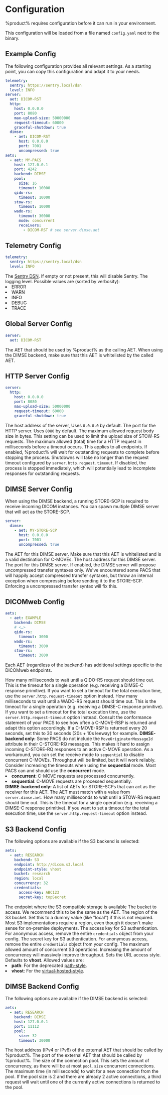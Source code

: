 # Configuration

%product% requires configuration before it can run in your environment.

This configuration will be loaded from a file named `config.yaml` next to the binary.

## Example Config

The following configuration provides all relevant settings.
As a starting point, you can copy this configuration and adapt it to your needs.

```yaml
telemetry:
  sentry: https://sentry.local/dsn
  level: INFO
server:
  aet: DICOM-RST
  http:
    host: 0.0.0.0
    port: 8080
    max-upload-size: 50000000
    request-timeout: 60000
    graceful-shutdown: true
  dimse:
    - aet: DICOM-RST
      host: 0.0.0.0
      port: 7001
      uncompressed: true
aets:
  - aet: MY-PACS
    host: 127.0.0.1
    port: 4242
    backend: DIMSE
    pool:
      size: 16
      timeout: 10000
    qido-rs:
      timeout: 10000
    stow-rs:
      timeout: 10000
    wado-rs:
      timeout: 30000
      mode: concurrent
      receivers:
        - DICOM-RST # see server.dimse.aet
```

## Telemetry Config

```yaml
telemetry:
  sentry: https://sentry.local/dsn
  level: INFO
```

<deflist>
    <def title="telemetry.sentry">
        The <a href="https://docs.sentry.io/concepts/key-terms/dsn-explainer/">Sentry DSN</a>. 
        If empty or not present, this will disable Sentry.
    </def>
    <def title="telemetry.level">
        The logging level. Possible values are (sorted by verbosity): 
        <list>
          <li>ERROR</li>
          <li>WARN</li>
          <li>INFO</li>
          <li>DEBUG</li>
          <li>TRACE</li>
        </list>
    </def>
</deflist>

## Global Server Config

```yaml
server:
  aet: DICOM-RST
```

<deflist>
    <def title="server.aet">
        The AET that should be used by %product% as the calling AET. 
        When using the DIMSE backend, make sure that this AET is whitelisted by the called AET. 
    </def>
</deflist>

## HTTP Server Config

```yaml
server:
  http:
    host: 0.0.0.0
    port: 8080
    max-upload-size: 50000000
    request-timeout: 60000
    graceful-shutdown: true
```

<deflist>
    <def title="server.http.host" id="server.http.host">
        The host address of the server, Uses <code>0.0.0.0</code> by default.
    </def>
    <def title="server.http.port" id="server.http.port">
        The port for the HTTP server. Uses <code>8080</code> by default.
    </def>
    <def title="server.http.max-upload-size" id="server.http.max-upload-size">
        The maximum allowed request body size in bytes. 
        This setting can be used to limit the upload size of STOW-RS requests.
    </def>
    <def title="server.http.request-timeout" id="server.http.request.timeout">
        The maximum allowed (total) time for a HTTP request in milliseconds before a timeout occurs. This applies to all endpoints.
    </def>
    <def title="server.http.graceful-shutdown" id="server.http.graceful-shutdown">
        If enabled, %product% will wait for outstanding requests to complete before stopping the process.
        Shutdowns will take no longer than the request timeout configured by <code>server.http.request.timeout</code>.
        If disabled, the process is stopped immediately, which will potentially lead to incomplete responses for outstanding requests.
    </def>
</deflist>

## DIMSE Server Config

When using the DIMSE backend, a running STORE-SCP is required to receive incoming DICOM instances.
You can spawn multiple DIMSE server that will act as the STORE-SCP.

```yaml
server:
  dimse:
    - aet: MY-STORE-SCP
      host: 0.0.0.0
      port: 7001
      uncompressed: true
```

<deflist>
    <def title="server.dimse.aet" id="server.dimse.aet">
    The AET for this DIMSE server. Make sure that this AET is whitelisted and is a valid destination for C-MOVEs.
    </def>
    <def title="server.dimse.host" id="server.dimse.host">
    The host address for this DIMSE server.
    </def>
    <def title="server.dimse.port" id="server.dimse.port">
    The port for this DIMSE server.
    </def>
    <def title="server.dimse.uncompressed" id="server.dimse.uncompressed">
    If enabled, the DIMSE server will propose uncompressed transfer syntaxes only.
    We've encountered some PACS that will happily accept compressed transfer syntaxes, 
    but throw an internal exception when compressing before sending it to the STORE-SCP.
    Enforcing a uncompressed transfer syntax will fix this.
    </def>

</deflist>

## DICOMweb Config

```yaml
aets:
  - aet: EXAMPLE
    backend: DIMSE
    # <…>
    qido-rs:
      timeout: 3000
    wado-rs:
      timeout: 3000
    stow-rs:
      timeout: 3000
```

Each AET (regardless of the backend) has additional settings specific to the DICOMweb endpoints.

<deflist>
    <def title="qido-rs.timeout" id="dicomweb.qido-rs.timeout">
    How many milliseconds to wait until a QIDO-RS request should time out.
    This is the timeout for a single operation (e.g. receiving a DIMSE-C response primitive).
    If you want to set a timeout for the total execution time, use the <code>server.http.request-timeout</code> option instead.
    </def>
    <def title="wado-rs.timeout" id="dicomweb.wado-rs.timeout">
    How many milliseconds to wait until a WADO-RS request should time out.
    This is the timeout for a single operation (e.g. receiving a DIMSE-C response primitive).
    If you want to set a timeout for the total execution time, use the <code>server.http.request-timeout</code> option instead.
    Consult the conformance statement of your PACS to see how often a C-MOVE-RSP is returned and adapt this option accordingly.
    If a C-MOVE-RSP is returned every 20 seconds, set this to 30 seconds (20s + 10s leeway) for example.
    </def>
    <def title="wado-rs.mode" id="dicomweb.wado-rs.mode">
    <b>DIMSE-backend only:</b>
    Some PACS do not include the <code>MoveOriginatorMessageId</code> attribute in their C-STORE-RQ messages.
    This makes it hard to assign incoming C-STORE-RQ responses to an active C-MOVE operation.
    As a workaround, you can set the receive mode to <code>sequential</code> to disable concurrent C-MOVEs.
    Throughput will be limited, but it will work reliably. Consider increasing the timeouts when using the <b>sequential</b> mode.
    Most PACS can and should use the <b>concurrent</b> mode.
    <list>
        <li><b>concurrent</b>: C-MOVE requests are processed concurrently.</li>
        <li><b>sequential</b>: C-MOVE requests are processed sequentially.</li>
    </list>
    </def>
    <def title="wado-rs.receivers" id="dicomweb.wado-rs.receivers">
    <b>DIMSE-backend only:</b>
    A list of AETs for STORE-SCPs that can act as the receiver for this AET.
    The AET must match with a value from <code>server.dimse.aet</code>.
    </def>
    <def title="stow-rs.timeout" id="dicomweb.stow-rs.timeout">
    How many milliseconds to wait until a STOW-RS request should time out.
    This is the timeout for a single operation (e.g. receiving a DIMSE-C response primitive).
    If you want to set a timeout for the total execution time, use the <code>server.http.request-timeout</code> option instead.
    </def>
</deflist>

## S3 Backend Config

The following options are available if the S3 backend is selected:

```yaml
aets:
  - aet: RESEARCH
    backend: S3
    endpoint: http://dicom.s3.local
    endpoint-style: vhost
    bucket: research
    region: local
    concurrency: 32
    credentials:
      access-key: ABC123
      secret-key: topSecret
```

<deflist>
    <def title="endpoint" id="s3.endpoint">
    The endpoint where the S3 compatible storage is available
    </def>
    <def title="bucket" id="s3.bucket">
    The bucket to access. We recommend this to be the same as the AET.
    </def>
    <def title="region" id="s3.region">
    The region of the S3 bucket. Set this to a dummy value (like "local") if this is not required. 
    Most S3 implementations require a region, even though it doesn't make sense for on-premise deployments.
    </def>
    <def title="credentials.access-key" id="s3.credentials.access-key">
    The access key for S3 authentication. For anonymous access, remove the entire <code>credentials</code> object from your config. 
    </def>
    <def title="credentials.secret-key" id="s3.credentials.secret-key">
    The secret key for S3 authentication. For anonymous access, remove the entire <code>credentials</code> object from your config.
    </def>
    <def title="concurrency" id="s3.concurrency">
    The maximum allowed amount of concurrent S3 operations.
    Increasing the amount of concurrency will massively improve throughput.
    </def>
    <def title="endpoint-style" id="s3.endpoint-style">
        Sets the URL access style. Defaults to <b>vhost</b>.
        Allowed values are:
        <list>
        <li><b>path</b>: For the deprecated <a href="https://docs.aws.amazon.com/AmazonS3/latest/userguide/VirtualHosting.html#path-style-access">path-style</a>.</li>
        <li><b>vhost</b>: For the <a href="https://docs.aws.amazon.com/AmazonS3/latest/userguide/VirtualHosting.html#virtual-hosted-style-access">virtual-hosted-style</a>.</li>
        </list>
    </def>
</deflist>

## DIMSE Backend Config

The following options are available if the DIMSE backend is selected:

```yaml
aets:
  - aet: RESEARCH
    backend: DIMSE
    host: 127.0.0.1
    port: 11112
    pool:
      size: 32
      timeout: 30000
```

<deflist>
    <def title="host" id="dimse.host">
    The host address (IPv4 or IPv6) of the external AET that should be called by %product%. 
    </def>
    <def title="port" id="dimse.port">
    The port of the external AET that should be called by %product%.
    </def>
    <def title="pool.size" id="dimse.pool.size">
    The size of the connection pool. This sets the amount of concurrency, as there will be at most <code>pool.size</code> concurrent connections.
    </def>
    <def title="pool.timeout" id="dimse.pool.timeout">
    The maximum time (in milliseconds) to wait for a new connection from the pool.
    If the pool size is 2 and there are already 2 active connections, a third request will wait until one of the currently active connections is returned to the pool.
    </def>
</deflist>